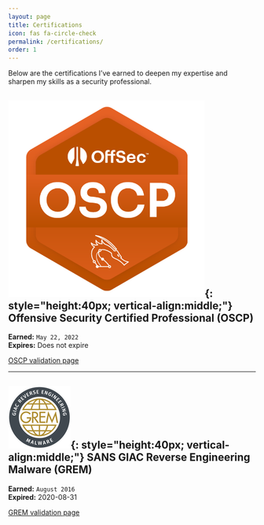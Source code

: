 ```yaml
---
layout: page
title: Certifications
icon: fas fa-circle-check
permalink: /certifications/
order: 1
---
```


Below are the certifications I’ve earned to deepen my expertise and sharpen my skills as a security professional.


## ![OSCP Logo](/assets/img/oscp.png){: style="height:40px; vertical-align:middle;"} Offensive Security Certified Professional (OSCP)

**Earned:** `May 22, 2022`  
**Expires:** Does not expire  

[OSCP validation page](https://api.accredible.com/v1/frontend/credential_website_embed_image/certificate/51841931)

---

## ![GREM Logo](/assets/img/grem.png){: style="height:40px; vertical-align:middle;"} SANS GIAC Reverse Engineering Malware (GREM)

**Earned:** `August 2016`  
**Expired:** 2020-08-31  

[GREM validation page](https://www.giac.org/certified-professional/Grant-Harris/154408 "GREM Certification")
